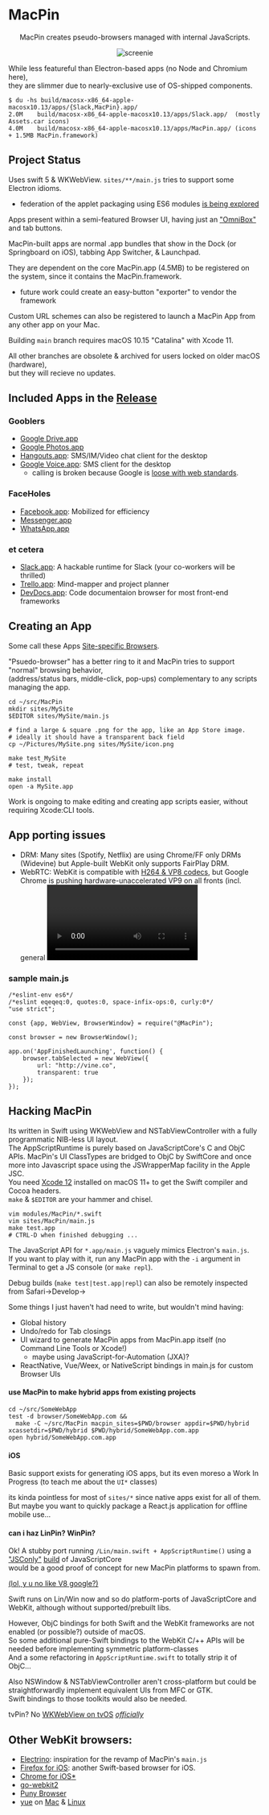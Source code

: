 # MacPin
<center>
MacPin creates pseudo-browsers managed with internal JavaScripts.  

![screenie](/dock_screenshot.png?raw=true "screen shot")  
</center>

While less featureful than Electron-based apps (no Node and Chromium here),   
they are slimmer due to nearly-exclusive use of OS-shipped components.  

```
$ du -hs build/macosx-x86_64-apple-macosx10.13/apps/{Slack,MacPin}.app/
2.0M	build/macosx-x86_64-apple-macosx10.13/apps/Slack.app/  (mostly Assets.car icons)
4.0M	build/macosx-x86_64-apple-macosx10.13/apps/MacPin.app/ (icons + 1.5MB MacPin.framework)
```

## Project Status
Uses swift 5 & WKWebView.
`sites/**/main.js` tries to support some Electron idioms.  
* federation of the applet packaging using ES6 modules [is being explored](https://github.com/kfix/MacPin/issues/31)

Apps present within a semi-featured Browser UI, having just an ["OmniBox"](https://www.chromium.org/user-experience/omnibox) and tab buttons.  

MacPin-built apps are normal .app bundles that show in the Dock (or Springboard on iOS), tabbing App Switcher, & Launchpad.  

They are dependent on the core MacPin.app (4.5MB) to be registered on the system, since it contains the MacPin.framework.  
* future work could create an easy-button "exporter" to vendor the framework

Custom URL schemes can also be registered to launch a MacPin App from any other app on your Mac.  

Building `main` branch requires macOS 10.15 "Catalina" with Xcode 11.

All other branches are obsolete & archived for users locked on older macOS (hardware),  
but they will recieve no updates.  

## Included Apps in the [Release](https://github.com/kfix/MacPin/releases)

### Gooblers
* [Google Drive.app](https://drive.google.com)
* [Google Photos.app](https://photos.google.com)
* [Hangouts.app](https://plus.google.com/hangouts): SMS/IM/Video chat client for the desktop
* [Google Voice.app](https://voice.google.com): SMS client for the desktop
  * calling is broken because Google is [loose with web standards](https://support.google.com/voice/thread/14998073?msgid=14998073).

### FaceHoles
* [Facebook.app](https://m.facebook.com/home.php): Mobilized for efficiency
* [Messenger.app](https://www.messenger.com/hangouts)
* [WhatsApp.app](https://web.whatsapp.com)

### et cetera
* [Slack.app](https://signin.slack.com): A hackable runtime for Slack (your co-workers will be thrilled)
* [Trello.app](http://trello.com): Mind-mapper and project planner
* [DevDocs.app](http://devdocs.io): Code documentaion browser for most front-end frameworks

## Creating an App
Some call these Apps [Site-specific Browsers](https://en.wikipedia.org/wiki/Site-specific_browser).  

"Psuedo-browser" has a better ring to it and MacPin tries to support "normal" browsing behavior,   
(address/status bars, middle-click, pop-ups) complementary to any scripts managing the app.  

```
cd ~/src/MacPin
mkdir sites/MySite
$EDITOR sites/MySite/main.js

# find a large & square .png for the app, like an App Store image.
# ideally it should have a transparent back field
cp ~/Pictures/MySite.png sites/MySite/icon.png

make test_MySite
# test, tweak, repeat

make install
open -a MySite.app
```

Work is ongoing to make editing and creating app scripts easier, without requiring Xcode:CLI tools.

## App porting issues

* DRM: Many sites (Spotify, Netflix) are using Chrome/FF only DRMs (Widevine) but Apple-built WebKit only supports FairPlay DRM.
* WebRTC: WebKit is compatible with [H264 & VP8 codecs](https://webkit.org/blog/8672/on-the-road-to-webrtc-1-0-including-vp8/), but Google Chrome is pushing hardware-unaccelerated VP9 on all fronts (incl. general <video>).

### sample main.js
```
/*eslint-env es6*/
/*eslint eqeqeq:0, quotes:0, space-infix-ops:0, curly:0*/
"use strict";

const {app, WebView, BrowserWindow} = require("@MacPin");

const browser = new BrowserWindow();

app.on('AppFinishedLaunching', function() {
	browser.tabSelected = new WebView({
		url: "http://vine.co",
		transparent: true
	});
});
```

## Hacking MacPin
Its written in Swift using WKWebView and NSTabViewController with a fully programmatic NIB-less UI layout.  
The AppScriptRuntime is purely based on JavaScriptCore's C and ObjC APIs.
MacPin's UI ClassTypes are bridged to ObjC by SwiftCore and once more into Javascript space using the JSWrapperMap facility in the Apple JSC.  
You need [Xcode 12](https://developer.apple.com/xcode/) installed on macOS 11+ to get the Swift compiler and Cocoa headers.  
`make` & `$EDITOR` are your hammer and chisel.  

```
vim modules/MacPin/*.swift
vim sites/MacPin/main.js
make test.app
# CTRL-D when finished debugging ...
```
The JavaScript API for `*.app/main.js` vaguely mimics Electron's `main.js`.  
If you want to play with it, run any MacPin app with the `-i` argument in Terminal to get a JS console (or `make repl`).  

Debug builds (`make test|test.app|repl`) can also be remotely inspected from Safari->Develop-><ComputerName>

Some things I just haven't had need to write, but wouldn't mind having:

* Global history
* Undo/redo for Tab closings
* UI wizard to generate MacPin apps from MacPin.app itself (no Command Line Tools or Xcode!)
  * maybe using JavaScript-for-Automation (JXA)?
* ReactNative, Vue/Weex, or NativeScript bindings in main.js for custom Browser UIs

#### use MacPin to make hybrid apps from existing projects
```
cd ~/src/SomeWebApp
test -d browser/SomeWebApp.com &&
  make -C ~/src/MacPin macpin_sites=$PWD/browser appdir=$PWD/hybrid xcassetdir=$PWD/hybrid $PWD/hybrid/SomeWebApp.com.app
open hybrid/SomeWebApp.com.app
```

#### iOS
Basic support exists for generating iOS apps, but its even moreso a Work In Progress (to teach me about the `UI*` classes)

its kinda pointless for most of `sites/*` since native apps exist for all of them.  
But maybe you want to quickly package a React.js application for offline mobile use...  

#### can i haz LinPin? WinPin?
Ok! A stubby port running `/Lin/main.swift + AppScriptRuntime()` using a ["JSConly"](https://bugs.webkit.org/show_bug.cgi?id=154512) [build](http://constellation.github.io/blog/2016/05/02/how-to-build-javascriptcore-on-your-machine/) of JavaScriptCore  
would be a good proof of concept for new MacPin platforms to spawn from.  

[(lol, y u no like V8 google?)](https://lists.webkit.org/pipermail/webkit-dev/2018-June/030045.html)

Swift runs on Lin/Win now and so do platform-ports of JavaScriptCore and WebKit, although without supported/prebuilt libs.  

However, ObjC bindings for both Swift and the WebKit frameworks are not enabled (or possible?) outside of macOS.  
So some additional pure-Swift bindings to the WebKit C/++ APIs will be needed before implementing symmetric platform-classes  
And a some refactoring in `AppScriptRuntime.swift` to totally strip it of ObjC...  

Also NSWindow & NSTabViewController aren't cross-platform but could be straightforwardly implement equivalent UIs from MFC or GTK.  
Swift bindings to those toolkits would also be needed.  

tvPin? No [WKWebView on tvOS](https://github.com/lionheart/openradar-mirror/issues/6085) *[officially](https://github.com/jvanakker/tvOSBrowser/master/_Project)*   

## Other WebKit browsers:

* [Electrino](https://github.com/pojala/Electrino): inspiration for the revamp of MacPin's `main.js`
* [Firefox for iOS](https://github.com/mozilla/firefox-ios/): another Swift-based browser for iOS.
* [Chrome for iOS](https://chromium.googlesource.com/chromium/src/+/master/docs/ios/build_instructions.md)[*](https://chromium.googlesource.com/chromium/src.git/+/master/ios/chrome/app/main_application_delegate.mm)
* [go-webkit2](https://github.com/sourcegraph/go-webkit2)
* [Puny Browser](https://github.com/ahungry/puny-browser)
* [yue](https://github.com/yue/yue-sample-apps/tree/master/browser) on [Mac](https://github.com/yue/yue/blob/master/nativeui/mac/browser_mac.mm) & [Linux](https://github.com/yue/yue/blob/master/nativeui/gtk/browser_gtk.cc)
